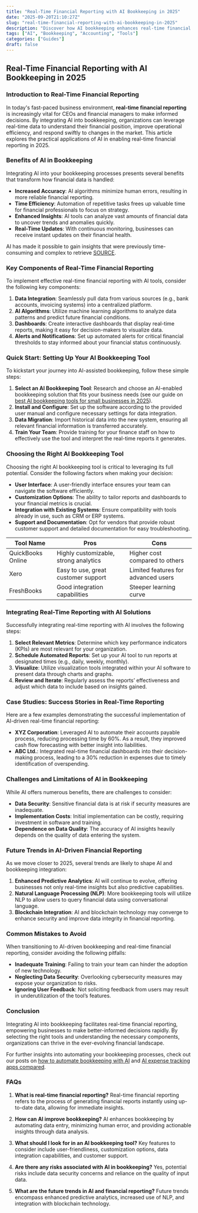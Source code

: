 ```yaml
---
title: "Real-Time Financial Reporting with AI Bookkeeping in 2025"
date: "2025-09-20T21:10:27Z"
slug: "real-time-financial-reporting-with-ai-bookkeeping-in-2025"
description: "Discover how AI bookkeeping enhances real-time financial reporting for CEOs and financial managers in 2025. Drive informed decisions with ease."
tags: ["AI", "Bookkeeping", "Accounting", "Tools"]
categories: ["Guides"]
draft: false
---
```


## Real-Time Financial Reporting with AI Bookkeeping in 2025

### Introduction to Real-Time Financial Reporting

In today's fast-paced business environment, **real-time financial reporting** is increasingly vital for CEOs and financial managers to make informed decisions. By integrating AI into bookkeeping, organizations can leverage real-time data to understand their financial position, improve operational efficiency, and respond swiftly to changes in the market. This article explores the practical applications of AI in enabling real-time financial reporting in 2025.

### Benefits of AI in Bookkeeping

Integrating AI into your bookkeeping processes presents several benefits that transform how financial data is handled:

- **Increased Accuracy**: AI algorithms minimize human errors, resulting in more reliable financial reporting.
- **Time Efficiency**: Automation of repetitive tasks frees up valuable time for financial professionals to focus on strategy.
- **Enhanced Insights**: AI tools can analyze vast amounts of financial data to uncover trends and anomalies quickly.
- **Real-Time Updates**: With continuous monitoring, businesses can receive instant updates on their financial health.

AI has made it possible to gain insights that were previously time-consuming and complex to retrieve [SOURCE](https://www.pwc.com/gx/en/services/consulting/ai.html).

### Key Components of Real-Time Financial Reporting

To implement effective real-time financial reporting with AI tools, consider the following key components:

1. **Data Integration**: Seamlessly pull data from various sources (e.g., bank accounts, invoicing systems) into a centralized platform.
2. **AI Algorithms**: Utilize machine learning algorithms to analyze data patterns and predict future financial conditions.
3. **Dashboards**: Create interactive dashboards that display real-time reports, making it easy for decision-makers to visualize data.
4. **Alerts and Notifications**: Set up automated alerts for critical financial thresholds to stay informed about your financial status continuously.

### Quick Start: Setting Up Your AI Bookkeeping Tool

To kickstart your journey into AI-assisted bookkeeping, follow these simple steps:

1. **Select an AI Bookkeeping Tool**: Research and choose an AI-enabled bookkeeping solution that fits your business needs (see our guide on [best AI bookkeeping tools for small businesses in 2025](/posts/best-ai-bookkeeping-tools-for-small-businesses-2025/)).
2. **Install and Configure**: Set up the software according to the provided user manual and configure necessary settings for data integration.
3. **Data Migration**: Import historical data into the new system, ensuring all relevant financial information is transferred accurately.
4. **Train Your Team**: Provide training for your finance staff on how to effectively use the tool and interpret the real-time reports it generates.

### Choosing the Right AI Bookkeeping Tool

Choosing the right AI bookkeeping tool is critical to leveraging its full potential. Consider the following factors when making your decision:

- **User Interface**: A user-friendly interface ensures your team can navigate the software efficiently.
- **Customization Options**: The ability to tailor reports and dashboards to your financial metrics is crucial.
- **Integration with Existing Systems**: Ensure compatibility with tools already in use, such as CRM or ERP systems.
- **Support and Documentation**: Opt for vendors that provide robust customer support and detailed documentation for easy troubleshooting.

| Tool Name         | Pros                                      | Cons                                   |
|-------------------|-------------------------------------------|----------------------------------------|
| QuickBooks Online | Highly customizable, strong analytics     | Higher cost compared to others         |
| Xero              | Easy to use, great customer support      | Limited features for advanced users    |
| FreshBooks        | Good integration capabilities             | Steeper learning curve                 |

### Integrating Real-Time Reporting with AI Solutions

Successfully integrating real-time reporting with AI involves the following steps:

1. **Select Relevant Metrics**: Determine which key performance indicators (KPIs) are most relevant for your organization.
2. **Schedule Automated Reports**: Set up your AI tool to run reports at designated times (e.g., daily, weekly, monthly).
3. **Visualize**: Utilize visualization tools integrated within your AI software to present data through charts and graphs.
4. **Review and Iterate**: Regularly assess the reports’ effectiveness and adjust which data to include based on insights gained.

### Case Studies: Success Stories in Real-Time Reporting

Here are a few examples demonstrating the successful implementation of AI-driven real-time financial reporting:

- **XYZ Corporation**: Leveraged AI to automate their accounts payable process, reducing processing time by 60%. As a result, they improved cash flow forecasting with better insight into liabilities.
- **ABC Ltd.**: Integrated real-time financial dashboards into their decision-making process, leading to a 30% reduction in expenses due to timely identification of overspending.

### Challenges and Limitations of AI in Bookkeeping

While AI offers numerous benefits, there are challenges to consider:

- **Data Security**: Sensitive financial data is at risk if security measures are inadequate.
- **Implementation Costs**: Initial implementation can be costly, requiring investment in software and training.
- **Dependence on Data Quality**: The accuracy of AI insights heavily depends on the quality of data entering the system.

### Future Trends in AI-Driven Financial Reporting

As we move closer to 2025, several trends are likely to shape AI and bookkeeping integration:

1. **Enhanced Predictive Analytics**: AI will continue to evolve, offering businesses not only real-time insights but also predictive capabilities.
2. **Natural Language Processing (NLP)**: More bookkeeping tools will utilize NLP to allow users to query financial data using conversational language.
3. **Blockchain Integration**: AI and blockchain technology may converge to enhance security and improve data integrity in financial reporting.

### Common Mistakes to Avoid

When transitioning to AI-driven bookkeeping and real-time financial reporting, consider avoiding the following pitfalls:

- **Inadequate Training**: Failing to train your team can hinder the adoption of new technology.
- **Neglecting Data Security**: Overlooking cybersecurity measures may expose your organization to risks.
- **Ignoring User Feedback**: Not soliciting feedback from users may result in underutilization of the tool’s features.

### Conclusion

Integrating AI into bookkeeping facilitates real-time financial reporting, empowering businesses to make better-informed decisions rapidly. By selecting the right tools and understanding the necessary components, organizations can thrive in the ever-evolving financial landscape. 

For further insights into automating your bookkeeping processes, check out our posts on [how to automate bookkeeping with AI](/posts/how-to-automate-bookkeeping-with-ai-quickbooks-receipt-ocr/) and [AI expense tracking apps compared](/posts/ai-expense-tracking-apps-compared-expensify-vs-zoho-vs-divvy/).

### FAQs

1. **What is real-time financial reporting?**
   Real-time financial reporting refers to the process of generating financial reports instantly using up-to-date data, allowing for immediate insights.

2. **How can AI improve bookkeeping?**
   AI enhances bookkeeping by automating data entry, minimizing human error, and providing actionable insights through data analysis.

3. **What should I look for in an AI bookkeeping tool?**
   Key features to consider include user-friendliness, customization options, data integration capabilities, and customer support.

4. **Are there any risks associated with AI in bookkeeping?**
   Yes, potential risks include data security concerns and reliance on the quality of input data.

5. **What are the future trends in AI and financial reporting?**
   Future trends encompass enhanced predictive analytics, increased use of NLP, and integration with blockchain technology.
